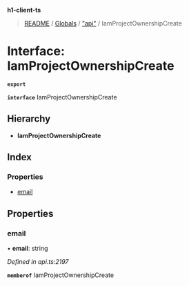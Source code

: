 **h1-client-ts**

> [README](../README.md) / [Globals](../globals.md) / ["api"](../modules/_api_.md) / IamProjectOwnershipCreate

# Interface: IamProjectOwnershipCreate

**`export`** 

**`interface`** IamProjectOwnershipCreate

## Hierarchy

* **IamProjectOwnershipCreate**

## Index

### Properties

* [email](_api_.iamprojectownershipcreate.md#email)

## Properties

### email

•  **email**: string

*Defined in api.ts:2197*

**`memberof`** IamProjectOwnershipCreate
